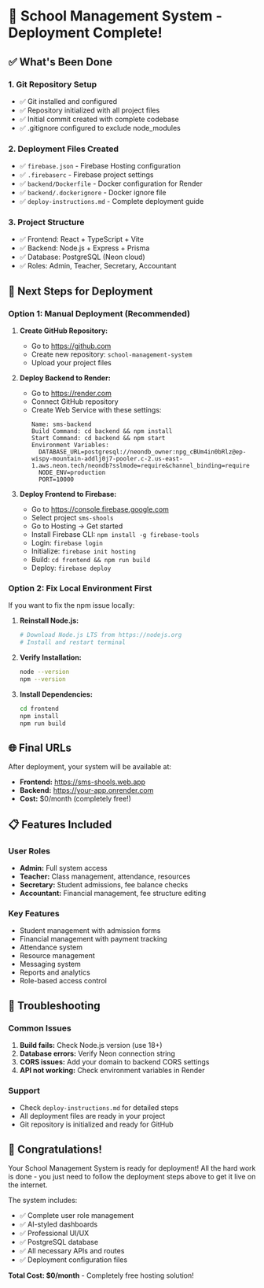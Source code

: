 # 🚀 School Management System - Deployment Complete!

## ✅ What's Been Done

### 1. **Git Repository Setup**
- ✅ Git installed and configured
- ✅ Repository initialized with all project files
- ✅ Initial commit created with complete codebase
- ✅ .gitignore configured to exclude node_modules

### 2. **Deployment Files Created**
- ✅ `firebase.json` - Firebase Hosting configuration
- ✅ `.firebaserc` - Firebase project settings
- ✅ `backend/Dockerfile` - Docker configuration for Render
- ✅ `backend/.dockerignore` - Docker ignore file
- ✅ `deploy-instructions.md` - Complete deployment guide

### 3. **Project Structure**
- ✅ Frontend: React + TypeScript + Vite
- ✅ Backend: Node.js + Express + Prisma
- ✅ Database: PostgreSQL (Neon cloud)
- ✅ Roles: Admin, Teacher, Secretary, Accountant

## 🎯 Next Steps for Deployment

### Option 1: Manual Deployment (Recommended)

1. **Create GitHub Repository:**
   - Go to https://github.com
   - Create new repository: `school-management-system`
   - Upload your project files

2. **Deploy Backend to Render:**
   - Go to https://render.com
   - Connect GitHub repository
   - Create Web Service with these settings:
     ```
     Name: sms-backend
     Build Command: cd backend && npm install
     Start Command: cd backend && npm start
     Environment Variables:
       DATABASE_URL=postgresql://neondb_owner:npg_cBUm4in0bRlz@ep-wispy-mountain-addlj0j7-pooler.c-2.us-east-1.aws.neon.tech/neondb?sslmode=require&channel_binding=require
       NODE_ENV=production
       PORT=10000
     ```

3. **Deploy Frontend to Firebase:**
   - Go to https://console.firebase.google.com
   - Select project `sms-shools`
   - Go to Hosting → Get started
   - Install Firebase CLI: `npm install -g firebase-tools`
   - Login: `firebase login`
   - Initialize: `firebase init hosting`
   - Build: `cd frontend && npm run build`
   - Deploy: `firebase deploy`

### Option 2: Fix Local Environment First

If you want to fix the npm issue locally:

1. **Reinstall Node.js:**
   ```bash
   # Download Node.js LTS from https://nodejs.org
   # Install and restart terminal
   ```

2. **Verify Installation:**
   ```bash
   node --version
   npm --version
   ```

3. **Install Dependencies:**
   ```bash
   cd frontend
   npm install
   npm run build
   ```

## 🌐 Final URLs

After deployment, your system will be available at:
- **Frontend:** https://sms-shools.web.app
- **Backend:** https://your-app.onrender.com
- **Cost:** $0/month (completely free!)

## 📋 Features Included

### User Roles
- **Admin:** Full system access
- **Teacher:** Class management, attendance, resources
- **Secretary:** Student admissions, fee balance checks
- **Accountant:** Financial management, fee structure editing

### Key Features
- Student management with admission forms
- Financial management with payment tracking
- Attendance system
- Resource management
- Messaging system
- Reports and analytics
- Role-based access control

## 🔧 Troubleshooting

### Common Issues
1. **Build fails:** Check Node.js version (use 18+)
2. **Database errors:** Verify Neon connection string
3. **CORS issues:** Add your domain to backend CORS settings
4. **API not working:** Check environment variables in Render

### Support
- Check `deploy-instructions.md` for detailed steps
- All deployment files are ready in your project
- Git repository is initialized and ready for GitHub

## 🎉 Congratulations!

Your School Management System is ready for deployment! All the hard work is done - you just need to follow the deployment steps above to get it live on the internet.

The system includes:
- ✅ Complete user role management
- ✅ AI-styled dashboards
- ✅ Professional UI/UX
- ✅ PostgreSQL database
- ✅ All necessary APIs and routes
- ✅ Deployment configuration files

**Total Cost: $0/month** - Completely free hosting solution!
